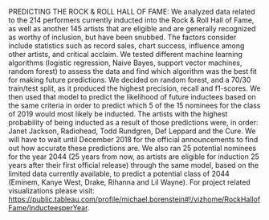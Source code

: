 PREDICTING THE ROCK & ROLL HALL OF FAME:
We analyzed data related to the 214 performers currently inducted into the Rock & Roll Hall of Fame, as well as another 145 artists that are eligible and are generally recognized as worthy of inclusion, but have been snubbed.  The factors consider include statistics such as record sales, chart success, influence among other artists, and critical acclaim.  We tested different machine learning algorithms (logistic regression, Naive Bayes, support vector machines, random forest) to assess the data and find which algorithm was the best fit for making future predictions.  We decided on random forest, and a 70/30 train/test split, as it produced the highest precision, recall and f1-scores.   We then used that model to predict the likelihood of future inductees based on the same criteria in order to predict which 5 of the 15 nominees for the class of 2019 would most likely be inducted.  The artists with the highest probability of being inducted as a result of those predictions were, in order: Janet Jackson, Radiohead, Todd Rundgren, Def Leppard and the Cure.  We will have to wait until December 2018 for the official announcements to find out how accurate these predictions are.  We also ran 25 potential nominees for the year 2044 (25 years from now, as artists are eligible for induction 25 years after their first official release) through the same model, based on the limited data currently available, to predict a potential class of 2044 (Eminem, Kanye West, Drake, Rihanna and Lil Wayne).  For project related visualizations please visit: https://public.tableau.com/profile/michael.borenstein#!/vizhome/RockHallofFame/InducteesperYear.
